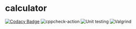 # calculator

[![Codacy Badge](https://app.codacy.com/project/badge/Grade/6efa2590cdd744eba20a99359e5fb1da)](https://www.codacy.com/gh/sanket1411-svg/calculator/dashboard?utm_source=github.com&amp;utm_medium=referral&amp;utm_content=sanket1411-svg/calculator&amp;utm_campaign=Badge_Grade)
![cppcheck-action](https://github.com/sanket1411-svg/calculator/workflows/cppcheck-action/badge.svg)
![Unit testing](https://github.com/sanket1411-svg/calculator/workflows/Unit%20testing/badge.svg)
![Valgrind](https://github.com/sanket1411-svg/calculator/workflows/Valgrind/badge.svg)
